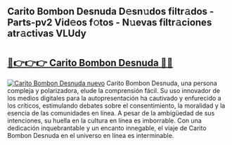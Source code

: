 ## Carito Bombon Desnuda D𝚎sn𝚞dos filtr𝚊dos - Parts-pv2 Vid𝚎os f𝚘tos - N𝚞evas filtr𝚊ciones atr𝚊ctivas VLUdy

# <h2><a href="http://mb1bcl.tromn.icu/?c=Carito+Bombon+Desnuda">🔗👉👉👉 Carito Bombon Desnuda 🔗🔗</a></h2>

[![Carito Bombon Desnuda nuevo](https://i.imgur.com/pEAQMta.gif)](http://mb1bcl.tromn.icu/?c=Carito+Bombon+Desnuda)
Carito Bombon Desnuda, una persona compleja y polarizadora, elude la comprensión fácil. Su uso innovador de los medios digitales para la autopresentación ha cautivado y enfurecido a los críticos, estimulando debates sobre el consentimiento, la moralidad y la esencia de las comunidades en línea. A pesar de la ambigüedad de sus intenciones, su huella en la cultura en línea es imborrable. Con una dedicación inquebrantable y un encanto innegable, el viaje de Carito Bombon Desnuda en el universo en línea es interminable.
